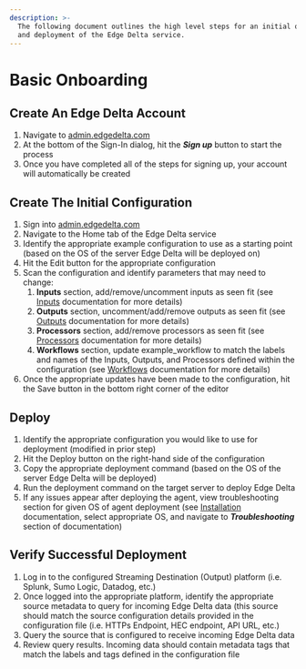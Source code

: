 ```yaml
---
description: >-
  The following document outlines the high level steps for an initial onboarding
  and deployment of the Edge Delta service.
---
```


# Basic Onboarding

## Create An Edge Delta Account

1. Navigate to [admin.edgedelta.com](https://admin.edgedelta.com/)
2. At the bottom of the Sign-In dialog, hit the _**Sign up**_ button to start the process
3. Once you have completed all of the steps for signing up, your account will automatically be created

## Create The Initial Configuration

1. Sign into [admin.edgedelta.com](https://admin.edgedelta.com/)
2. Navigate to the Home tab of the Edge Delta service
3. Identify the appropriate example configuration to use as a starting point \(based on the OS of the server Edge Delta will be deployed on\)
4. Hit the Edit button for the appropriate configuration
5. Scan the configuration and identify parameters that may need to change:
   1. **Inputs** section, add/remove/uncomment inputs as seen fit \(see [Inputs](https://docs.edgedelta.com/configuration/inputs) documentation for more details\)
   2. **Outputs** section, uncomment/add/remove outputs as seen fit \(see [Outputs](https://docs.edgedelta.com/configuration/outputs) documentation for more details\)
   3. **Processors** section, add/remove processors as seen fit \(see [Processors](https://docs.edgedelta.com/configuration/processors) documentation for more details\)
   4. **Workflows** section, update example\_workflow to match the labels and names of the Inputs, Outputs, and Processors defined within the configuration \(see [Workflows](https://docs.edgedelta.com/configuration/workflows) documentation for more details\)
6. Once the appropriate updates have been made to the configuration, hit the Save button in the bottom right corner of the editor

## Deploy

1. Identify the appropriate configuration you would like to use for deployment \(modified in prior step\)
2. Hit the Deploy button on the right-hand side of the configuration
3. Copy the appropriate deployment command \(based on the OS of the server Edge Delta will be deployed\)
4. Run the deployment command on the target server to deploy Edge Delta
5. If any issues appear after deploying the agent, view troubleshooting section for given OS of agent deployment \(see [Installation](https://docs.edgedelta.com/installation) documentation, select appropriate OS, and navigate to _**Troubleshooting**_ section of documentation\)

## Verify Successful Deployment

1. Log in to the configured Streaming Destination \(Output\) platform \(i.e. Splunk, Sumo Logic, Datadog, etc.\)
2. Once logged into the appropriate platform, identify the appropriate source metadata to query for incoming Edge Delta data \(this source should match the source configuration details provided in the configuration file \(i.e. HTTPs Endpoint, HEC endpoint, API URL, etc.\)
3. Query the source that is configured to receive incoming Edge Delta data
4. Review query results. Incoming data should contain metadata tags that match the labels and tags defined in the configuration file





